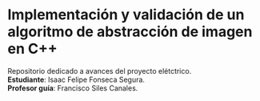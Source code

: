 # Implementación y validación de un algoritmo de abstracción de imagen en C++
Repositorio dedicado a avances del proyecto elétctrico.<br>
**Estudiante**: Isaac Felipe Fonseca Segura.<br>
**Profesor guía**: Francisco Siles Canales.
